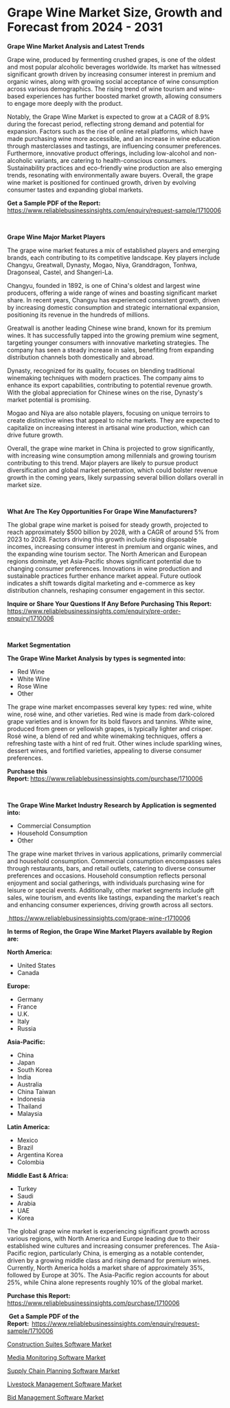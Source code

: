 <p><h1>Grape Wine Market Size, Growth and Forecast from 2024 - 2031</h1></p><p><strong>Grape Wine Market Analysis and Latest Trends</strong></p>
<p><p>Grape wine, produced by fermenting crushed grapes, is one of the oldest and most popular alcoholic beverages worldwide. Its market has witnessed significant growth driven by increasing consumer interest in premium and organic wines, along with growing social acceptance of wine consumption across various demographics. The rising trend of wine tourism and wine-based experiences has further boosted market growth, allowing consumers to engage more deeply with the product. </p><p>Notably, the Grape Wine Market is expected to grow at a CAGR of 8.9% during the forecast period, reflecting strong demand and potential for expansion. Factors such as the rise of online retail platforms, which have made purchasing wine more accessible, and an increase in wine education through masterclasses and tastings, are influencing consumer preferences. Furthermore, innovative product offerings, including low-alcohol and non-alcoholic variants, are catering to health-conscious consumers. Sustainability practices and eco-friendly wine production are also emerging trends, resonating with environmentally aware buyers. Overall, the grape wine market is positioned for continued growth, driven by evolving consumer tastes and expanding global markets.</p></p>
<p><strong>Get a Sample PDF of the Report:&nbsp;</strong> <a href="https://www.reliablebusinessinsights.com/enquiry/request-sample/1710006?utm_campaign=1563&utm_medium=2&utm_source=Github&utm_content=ia&utm_term=22102024&utm_id=grape-wine">https://www.reliablebusinessinsights.com/enquiry/request-sample/1710006</a></p>
<p>&nbsp;</p>
<p><strong>Grape Wine Major Market Players</strong></p>
<p><p>The grape wine market features a mix of established players and emerging brands, each contributing to its competitive landscape. Key players include Changyu, Greatwall, Dynasty, Mogao, Niya, Granddragon, Tonhwa, Dragonseal, Castel, and Shangeri-La. </p><p>Changyu, founded in 1892, is one of China's oldest and largest wine producers, offering a wide range of wines and boasting significant market share. In recent years, Changyu has experienced consistent growth, driven by increasing domestic consumption and strategic international expansion, positioning its revenue in the hundreds of millions.</p><p>Greatwall is another leading Chinese wine brand, known for its premium wines. It has successfully tapped into the growing premium wine segment, targeting younger consumers with innovative marketing strategies. The company has seen a steady increase in sales, benefiting from expanding distribution channels both domestically and abroad.</p><p>Dynasty, recognized for its quality, focuses on blending traditional winemaking techniques with modern practices. The company aims to enhance its export capabilities, contributing to potential revenue growth. With the global appreciation for Chinese wines on the rise, Dynasty's market potential is promising.</p><p>Mogao and Niya are also notable players, focusing on unique terroirs to create distinctive wines that appeal to niche markets. They are expected to capitalize on increasing interest in artisanal wine production, which can drive future growth.</p><p>Overall, the grape wine market in China is projected to grow significantly, with increasing wine consumption among millennials and growing tourism contributing to this trend. Major players are likely to pursue product diversification and global market penetration, which could bolster revenue growth in the coming years, likely surpassing several billion dollars overall in market size.</p></p>
<p>&nbsp;</p>
<p><strong>What Are The Key Opportunities For Grape Wine Manufacturers?</strong></p>
<p><p>The global grape wine market is poised for steady growth, projected to reach approximately $500 billion by 2028, with a CAGR of around 5% from 2023 to 2028. Factors driving this growth include rising disposable incomes, increasing consumer interest in premium and organic wines, and the expanding wine tourism sector. The North American and European regions dominate, yet Asia-Pacific shows significant potential due to changing consumer preferences. Innovations in wine production and sustainable practices further enhance market appeal. Future outlook indicates a shift towards digital marketing and e-commerce as key distribution channels, reshaping consumer engagement in this sector.</p></p>
<p><strong>Inquire or Share Your Questions If Any Before Purchasing This Report:</strong> <a href="https://www.reliablebusinessinsights.com/enquiry/pre-order-enquiry/1710006?utm_campaign=1563&utm_medium=2&utm_source=Github&utm_content=ia&utm_term=22102024&utm_id=grape-wine">https://www.reliablebusinessinsights.com/enquiry/pre-order-enquiry/1710006</a></p>
<p>&nbsp;</p>
<p><strong>Market Segmentation</strong></p>
<p><strong>The Grape Wine Market Analysis by types is segmented into:</strong></p>
<p><ul><li>Red Wine</li><li>White Wine</li><li>Rose Wine</li><li>Other</li></ul></p>
<p><p>The grape wine market encompasses several key types: red wine, white wine, rosé wine, and other varieties. Red wine is made from dark-colored grape varieties and is known for its bold flavors and tannins. White wine, produced from green or yellowish grapes, is typically lighter and crisper. Rosé wine, a blend of red and white winemaking techniques, offers a refreshing taste with a hint of red fruit. Other wines include sparkling wines, dessert wines, and fortified varieties, appealing to diverse consumer preferences.</p></p>
<p><strong>Purchase this Report:&nbsp;</strong><a href="https://www.reliablebusinessinsights.com/purchase/1710006?utm_campaign=1563&utm_medium=2&utm_source=Github&utm_content=ia&utm_term=22102024&utm_id=grape-wine">https://www.reliablebusinessinsights.com/purchase/1710006</a></p>
<p>&nbsp;</p>
<p><strong>The Grape Wine Market Industry Research by Application is segmented into:</strong></p>
<p><ul><li>Commercial Consumption</li><li>Household Consumption</li><li>Other</li></ul></p>
<p><p>The grape wine market thrives in various applications, primarily commercial and household consumption. Commercial consumption encompasses sales through restaurants, bars, and retail outlets, catering to diverse consumer preferences and occasions. Household consumption reflects personal enjoyment and social gatherings, with individuals purchasing wine for leisure or special events. Additionally, other market segments include gift sales, wine tourism, and events like tastings, expanding the market's reach and enhancing consumer experiences, driving growth across all sectors.</p></p>
<p><a href="https://www.reliablebusinessinsights.com/grape-wine-r1710006?utm_campaign=1563&utm_medium=2&utm_source=Github&utm_content=ia&utm_term=22102024&utm_id=grape-wine">&nbsp;https://www.reliablebusinessinsights.com/grape-wine-r1710006</a></p>
<p><strong>In terms of Region, the Grape Wine Market Players available by Region are:</strong></p>
<p>
    <p> <strong> North America: </strong>
        <ul>
            <li>United States</li>
            <li>Canada</li>
        </ul>
        </p> 
    <p> <strong> Europe: </strong>
        <ul>
            <li>Germany</li>
            <li>France</li>
            <li>U.K.</li>
            <li>Italy</li>
            <li>Russia</li>
        </ul>
        </p> 
    <p> <strong> Asia-Pacific: </strong>
        <ul>
            <li>China</li>
            <li>Japan</li>
            <li>South Korea</li>
            <li>India</li>
            <li>Australia</li>
            <li>China Taiwan</li>
            <li>Indonesia</li>
            <li>Thailand</li>
            <li>Malaysia</li>
        </ul>
        </p> 
    <p> <strong> Latin America: </strong>
        <ul>
            <li>Mexico</li>
            <li>Brazil</li>
            <li>Argentina Korea</li>
            <li>Colombia</li>
        </ul>
        </p> 
    <p> <strong> Middle East & Africa: </strong>
        <ul>
            <li>Turkey</li>
            <li>Saudi</li>
            <li>Arabia</li>
            <li>UAE</li>
            <li>Korea</li>
        </ul>
    </p>
    </p>
<p><p>The global grape wine market is experiencing significant growth across various regions, with North America and Europe leading due to their established wine cultures and increasing consumer preferences. The Asia-Pacific region, particularly China, is emerging as a notable contender, driven by a growing middle class and rising demand for premium wines. Currently, North America holds a market share of approximately 35%, followed by Europe at 30%. The Asia-Pacific region accounts for about 25%, while China alone represents roughly 10% of the global market.</p></p>
<p><strong>Purchase this Report: </strong><a href="https://www.reliablebusinessinsights.com/purchase/1710006?utm_campaign=1563&utm_medium=2&utm_source=Github&utm_content=ia&utm_term=22102024&utm_id=grape-wine">https://www.reliablebusinessinsights.com/purchase/1710006</a></p>
<p>&nbsp;<strong>Get a Sample PDF of the Report:&nbsp;&nbsp;</strong><a href="https://www.reliablebusinessinsights.com/enquiry/request-sample/1710006?utm_campaign=1563&utm_medium=2&utm_source=Github&utm_content=ia&utm_term=22102024&utm_id=grape-wine">https://www.reliablebusinessinsights.com/enquiry/request-sample/1710006</a></p>
<p><strong></strong></p>
<p><p><a href="https://www.linkedin.com/pulse/global-construction-suites-software-market-exploring-share-zde0e?utm_campaign=1563&utm_medium=2&utm_source=Github&utm_content=ia&utm_term=22102024&utm_id=grape-wine">Construction Suites Software Market</a></p><p><a href="https://www.linkedin.com/pulse/regional-adaptations-global-media-monitoring-software-market-kem1e?utm_campaign=1563&utm_medium=2&utm_source=Github&utm_content=ia&utm_term=22102024&utm_id=grape-wine">Media Monitoring Software Market</a></p><p><a href="https://www.linkedin.com/pulse/supply-chain-planning-software-market-size-segmentation-s5o3e?utm_campaign=1563&utm_medium=2&utm_source=Github&utm_content=ia&utm_term=22102024&utm_id=grape-wine">Supply Chain Planning Software Market</a></p><p><a href="https://www.linkedin.com/pulse/global-livestock-management-software-nexus-sector-confluences-inrye?utm_campaign=1563&utm_medium=2&utm_source=Github&utm_content=ia&utm_term=22102024&utm_id=grape-wine">Livestock Management Software Market</a></p><p><a href="https://www.linkedin.com/pulse/influencing-factors-bid-management-software-market-insights-jpcoe?utm_campaign=1563&utm_medium=2&utm_source=Github&utm_content=ia&utm_term=22102024&utm_id=grape-wine">Bid Management Software Market</a></p></p>